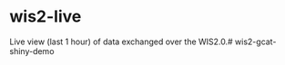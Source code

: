 # wis2-live
Live view (last 1 hour) of data exchanged over the WIS2.0.#   w i s 2 - g c a t - s h i n y - d e m o  
 